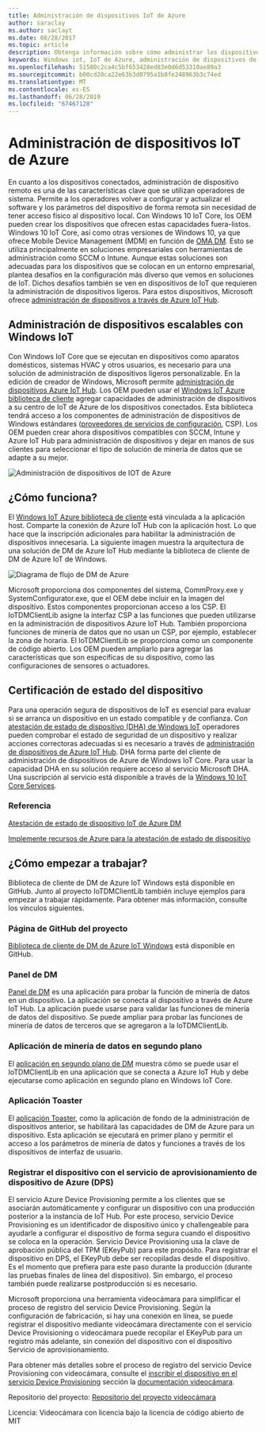 ```yaml
---
title: Administración de dispositivos IoT de Azure
author: saraclay
ms.author: saclayt
ms.date: 08/28/2017
ms.topic: article
description: Obtenga información sobre cómo administrar los dispositivos con administración de dispositivos de IoT de Azure y Windows IoT.
keywords: Windows iot, IoT de Azure, administración de dispositivos de Azure, administración de dispositivos
ms.openlocfilehash: 51580c2ca4c5bf653428ed83e0d6d53310ae89a3
ms.sourcegitcommit: b00cd20ca22e63b3d0795a1b8fe248963b3c74ed
ms.translationtype: MT
ms.contentlocale: es-ES
ms.lasthandoff: 06/28/2019
ms.locfileid: "67467128"
---
```

# <a name="azure-iot-device-management"></a>Administración de dispositivos IoT de Azure   

En cuanto a los dispositivos conectados, administración de dispositivo remoto es una de las características clave que se utilizan operadores de sistema. Permite a los operadores volver a configurar y actualizar el software y los parámetros del dispositivo de forma remota sin necesidad de tener acceso físico al dispositivo local. Con Windows 10 IoT Core, los OEM pueden crear los dispositivos que ofrecen estas capacidades fuera-listos. Windows 10 IoT Core, así como otras versiones de Windows 10, ya que ofrece Mobile Device Management (MDM) en función de [OMA DM](https://en.wikipedia.org/wiki/OMA_Device_Management). Esto se utiliza principalmente en soluciones empresariales con herramientas de administración como SCCM o Intune. Aunque estas soluciones son adecuadas para los dispositivos que se colocan en un entorno empresarial, plantea desafíos en la configuración más diverso que vemos en soluciones de IoT. Dichos desafíos también se ven en dispositivos de IoT que requieren la administración de dispositivos ligeros. Para estos dispositivos, Microsoft ofrece [administración de dispositivos a través de Azure IoT Hub](https://docs.microsoft.com/azure/iot-hub/iot-hub-device-management-overview).    

## <a name="scalable-device-management-with-windows-iot"></a>Administración de dispositivos escalables con Windows IoT  

Con Windows IoT Core que se ejecutan en dispositivos como aparatos domésticos, sistemas HVAC y otros usuarios, es necesario para una solución de administración de dispositivos ligeros personalizable. En la edición de creador de Windows, Microsoft permite [administración de dispositivos Azure IoT Hub](https://docs.microsoft.com/azure/iot-hub/iot-hub-device-management-overview). Los OEM pueden usar el [Windows IoT Azure biblioteca de cliente](https://aka.ms/iot-core-azure-dm-client) agregar capacidades de administración de dispositivos a su centro de IoT de Azure de los dispositivos conectados. Esta biblioteca tendrá acceso a los componentes de administración de dispositivos de Windows estándares ([proveedores de servicios de configuración](https://msdn.microsoft.com/windows/hardware/commercialize/customize/mdm/configuration-service-provider-reference), CSP).  Los OEM pueden crear ahora dispositivos compatibles con SCCM, Intune y Azure IoT Hub para administración de dispositivos y dejar en manos de sus clientes para seleccionar el tipo de solución de minería de datos que se adapte a su mejor.   

![Administración de dispositivos de IOT de Azure](../media/AzureIoTDM/azureDM.png) 

## <a name="how-does-it-work"></a>¿Cómo funciona?    

El [Windows IoT Azure biblioteca de cliente](https://aka.ms/iot-core-azure-dm-client) está vinculada a la aplicación host. Comparte la conexión de Azure IoT Hub con la aplicación host. Lo que hace que la inscripción adicionales para habilitar la administración de dispositivos innecesaria. La siguiente imagen muestra la arquitectura de una solución de DM de Azure IoT Hub mediante la biblioteca de cliente de DM de Azure IoT de Windows.     

![Diagrama de flujo de DM de Azure](../media/AzureIoTDM/AzureDM-Architecture.png)    

Microsoft proporciona dos componentes del sistema, CommProxy.exe y SystemConfigurator.exe, que el OEM debe incluir en la imagen del dispositivo. Estos componentes proporcionan acceso a los CSP. El IoTDMClientLib asigne la interfaz CSP a las funciones que pueden utilizarse en la administración de dispositivos Azure IoT Hub. También proporciona funciones de minería de datos que no usan un CSP, por ejemplo, establecer la zona de horaria. El IoTDMClientLib se proporciona como un componente de código abierto. Los OEM pueden ampliarlo para agregar las características que son específicas de su dispositivo, como las configuraciones de sensores o actuadores.  

## <a name="device-health-attestation"></a>Certificación de estado del dispositivo    
Para una operación segura de dispositivos de IoT es esencial para evaluar si se arranca un dispositivo en un estado compatible y de confianza. Con [atestación de estado de dispositivo (DHA) de Windows IoT](https://github.com/ms-iot/iot-core-azure-dm-client/blob/master/docs/device-health-attestation.md) operadores pueden comprobar el estado de seguridad de un dispositivo y realizar acciones correctoras adecuadas si es necesario a través de [administración de dispositivos de Azure IoT Hub](https://github.com/ms-iot/iot-core-azure-dm-client/blob/master/README.md). DHA forma parte del cliente de administración de dispositivos de Azure de Windows IoT Core. Para usar la capacidad DHA en su solución requiere acceso al servicio Microsoft DHA. Una suscripción al servicio está disponible a través de la [Windows 10 IoT Core Services](https://docs.microsoft.com/windows-hardware/manufacture/iot/iotcoreservicesoverview). 

### <a name="reference"></a>Referencia   
[Atestación de estado de dispositivo IoT de Azure DM](https://github.com/ms-iot/iot-core-azure-dm-client/blob/master/docs/device-health-attestation.md)  

[Implemente recursos de Azure para la atestación de estado de dispositivo](https://github.com/ms-iot/iot-core-azure-dm-client/blob/master/docs/dha-deploy.md#deploy-azure-resources-for-device-health-attestation)  


## <a name="how-to-get-started"></a>¿Cómo empezar a trabajar?  

Biblioteca de cliente de DM de Azure IoT Windows está disponible en GitHub. Junto al proyecto IoTDMClientLib también incluye ejemplos para empezar a trabajar rápidamente. Para obtener más información, consulte los vínculos siguientes.    

### <a name="project-github-page"></a>Página de GitHub del proyecto 

[Biblioteca de cliente de DM de Azure IoT Windows](https://aka.ms/iot-core-azure-dm-client) está disponible en GitHub.  

### <a name="dm-dashboard"></a>Panel de DM    

[Panel de DM](https://aka.ms/iot-core-azure-dm-client-dashboard) es una aplicación para probar la función de minería de datos en un dispositivo. La aplicación se conecta al dispositivo a través de Azure IoT Hub. La aplicación puede usarse para validar las funciones de minería de datos del dispositivo. Se puede ampliar para probar las funciones de minería de datos de terceros que se agregaron a la IoTDMClientLib.    

### <a name="dm-background-application"></a>Aplicación de minería de datos en segundo plano   

El [aplicación en segundo plano de DM](https://aka.ms/iot-core-azure-dm-client-backgroundapp) muestra cómo se puede usar el IoTDMClientLib en una aplicación que se conecta a Azure IoT Hub y debe ejecutarse como aplicación en segundo plano en Windows IoT Core.    

### <a name="toaster-application"></a>Aplicación Toaster 

El [aplicación Toaster](https://aka.ms/iot-core-azure-dm-client-toasterapp), como la aplicación de fondo de la administración de dispositivos anterior, se habilitará las capacidades de DM de Azure para un dispositivo. Esta aplicación se ejecutará en primer plano y permitir el acceso a los parámetros de minería de datos y funciones a través de los dispositivos de interfaz de usuario.   

### <a name="registering-your-device-with-the-azure-device-provision-service-dps"></a>Registrar el dispositivo con el servicio de aprovisionamiento de dispositivo de Azure (DPS)   

El servicio Azure Device Provisioning permite a los clientes que se asociarán automáticamente y configurar un dispositivo con una producción posterior a la instancia de IoT Hub. Por este proceso, servicio Device Provisioning es un identificador de dispositivo único y challengeable para ayudarle a configurar el dispositivo de forma segura cuando el dispositivo se coloca en la operación. Servicio Device Provisioning usa la clave de aprobación pública del TPM (EKeyPub) para este propósito. Para registrar el dispositivo en DPS, el EKeyPub debe ser recopiladas desde el dispositivo. Es el momento que prefiera para este paso durante la producción (durante las pruebas finales de línea del dispositivo). Sin embargo, el proceso también puede realizarse postproducción si es necesario.   

Microsoft proporciona una herramienta videocámara para simplificar el proceso de registro del servicio Device Provisioning. Según la configuración de fabricación, si hay una conexión en línea, se puede registrar el dispositivo mediante videocámara directamente con el servicio Device Provisioning o videocámara puede recopilar el EKeyPub para un registro más adelante, sin conexión del dispositivo con el dispositivo Servicio de aprovisionamiento.  

Para obtener más detalles sobre el proceso de registro del servicio Device Provisioning con videocámara, consulte el [inscribir el dispositivo en el servicio Device Provisioning](https://github.com/ms-iot/azure-dm-client/blob/master/docs/limpet.md#setup-azure-cloud-resources) sección la [documentación videocámara](https://github.com/ms-iot/azure-dm-client/blob/master/docs/limpet.md).    

Repositorio del proyecto: [Repositorio del proyecto videocámara](https://github.com/ms-iot/azure-dm-client/)     


Licencia: Videocámara con licencia bajo la licencia de código abierto de MIT   

